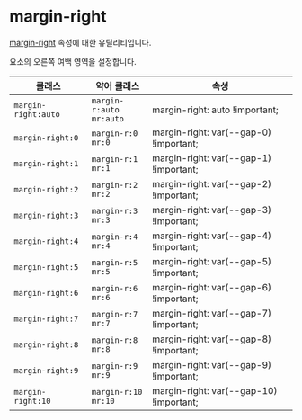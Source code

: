 # margin-right

[margin-right](https://developer.mozilla.org/en-US/docs/Web/CSS/margin-right) 속성에 대한 유틸리티입니다.

요소의 오른쪽 여백 영역을 설정합니다.

<table>
  <thead>
    <tr>
      <th scope="col">클래스</th>
      <th scope="col">약어 클래스</th>
      <th scope="col">속성</th>
    </tr>
  </thead>
  <tbody>
  <tr>
  <td><code>margin-right:auto</code></td>
  <td><code>margin-r:auto</code><br><code>mr:auto</code></td>
  <td><span class="code">margin-right: auto !important;</span></td>
</tr>
<tr>
  <td><code>margin-right:0</code></td>
  <td><code>margin-r:0</code><br><code>mr:0</code></td>
  <td><span class="code">margin-right: var(--gap-0) !important;</span></td>
</tr>
<tr>
  <td><code>margin-right:1</code></td>
  <td><code>margin-r:1</code><br><code>mr:1</code></td>
  <td><span class="code">margin-right: var(--gap-1) !important;</span></td>
</tr>
<tr>
  <td><code>margin-right:2</code></td>
  <td><code>margin-r:2</code><br><code>mr:2</code></td>
  <td><span class="code">margin-right: var(--gap-2) !important;</span></td>
</tr>
<tr>
  <td><code>margin-right:3</code></td>
  <td><code>margin-r:3</code><br><code>mr:3</code></td>
  <td><span class="code">margin-right: var(--gap-3) !important;</span></td>
</tr>
<tr>
  <td><code>margin-right:4</code></td>
  <td><code>margin-r:4</code><br><code>mr:4</code></td>
  <td><span class="code">margin-right: var(--gap-4) !important;</span></td>
</tr>
<tr>
  <td><code>margin-right:5</code></td>
  <td><code>margin-r:5</code><br><code>mr:5</code></td>
  <td><span class="code">margin-right: var(--gap-5) !important;</span></td>
</tr>
<tr>
  <td><code>margin-right:6</code></td>
  <td><code>margin-r:6</code><br><code>mr:6</code></td>
  <td><span class="code">margin-right: var(--gap-6) !important;</span></td>
</tr>
<tr>
  <td><code>margin-right:7</code></td>
  <td><code>margin-r:7</code><br><code>mr:7</code></td>
  <td><span class="code">margin-right: var(--gap-7) !important;</span></td>
</tr>
<tr>
  <td><code>margin-right:8</code></td>
  <td><code>margin-r:8</code><br><code>mr:8</code></td>
  <td><span class="code">margin-right: var(--gap-8) !important;</span></td>
</tr>
<tr>
  <td><code>margin-right:9</code></td>
  <td><code>margin-r:9</code><br><code>mr:9</code></td>
  <td><span class="code">margin-right: var(--gap-9) !important;</span></td>
</tr>
<tr>
  <td><code>margin-right:10</code></td>
  <td><code>margin-r:10</code><br><code>mr:10</code></td>
  <td><span class="code">margin-right: var(--gap-10) !important;</span></td>
</tr>

  </tbody>

</table>
